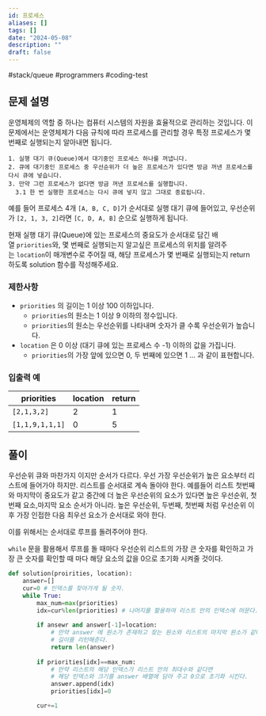 ```yaml
---
id: 프로세스
aliases: []
tags: []
date: "2024-05-08"
description: ""
draft: false
---
```


#stack/queue  #programmers #coding-test 

## 문제 설명 

운영체제의 역할 중 하나는 컴퓨터 시스템의 자원을 효율적으로 관리하는 것입니다. 이 문제에서는 운영체제가 다음 규칙에 따라 프로세스를 관리할 경우 특정 프로세스가 몇 번째로 실행되는지 알아내면 됩니다.

```
1. 실행 대기 큐(Queue)에서 대기중인 프로세스 하나를 꺼냅니다.
2. 큐에 대기중인 프로세스 중 우선순위가 더 높은 프로세스가 있다면 방금 꺼낸 프로세스를 다시 큐에 넣습니다.
3. 만약 그런 프로세스가 없다면 방금 꺼낸 프로세스를 실행합니다.
  3.1 한 번 실행한 프로세스는 다시 큐에 넣지 않고 그대로 종료됩니다.
```

예를 들어 프로세스 4개 `[A, B, C, D]`가 순서대로 실행 대기 큐에 들어있고, 우선순위가 `[2, 1, 3, 2]`라면 `[C, D, A, B]` 순으로 실행하게 됩니다. 

현재 실행 대기 큐(Queue)에 있는 프로세스의 중요도가 순서대로 담긴 배열 `priorities`와, 몇 번째로 실행되는지 알고싶은 프로세스의 위치를 알려주는 `location`이 매개변수로 주어질 때, 해당 프로세스가 몇 번째로 실행되는지 return 하도록 solution 함수를 작성해주세요.
### 제한사항
- `priorities` 의 길이는 1 이상 100 이하입니다.
	- `priorities`의 원소는 1 이상 9 이하의 정수입니다.
	- `priorities`의 원소는 우선순위를 나타내며 숫자가 클 수록 우선순위가 높습니다.
- `location` 은 0 이상 (대기 큐에 있는 프로세스 수 -1) 이하의 값을 가집니다.
	- `priorities`의 가장 앞에 있으면 0, 두 번째에 있으면 1 ... 과 같이 표현합니다.
### 입출력 예
| priorities      | location | return |
| --------------- | -------- | ------ |
| `[2,1,3,2]`     | 2        | 1      |
| `[1,1,9,1,1,1]` | 0        | 5      |


## 풀이

우선순위 큐와 마찬가지 이지만 순서가 다르다.
우선 가장 우선순위가 높은 요소부터 리스트에 들어가야 하지만.
리스트를 순서대로 계속 돌아야 한다.
예를들어 리스트 첫번째와 마지막이 중요도가 같고 중간에 더 높은 우선순위의 요소가 있다면
높은 우선순위, 첫번째 요소,마지막 요소 순서가 아니라.
높은 우선순위, 두번째, 첫번째 처럼 우선순위 이후 가장 인접한 다음 최우선 요소가 순서대로 와야 한다.

이를 위해서는 순서대로 루프를 돌려주어야 한다.

`while` 문을 활용해서 루프를 돌 때마다 우선순위 리스트의 가장 큰 숫자를 확인하고
가장 큰 숫자를 확인할 때 마다 해당 요소의 값을 0으로 초기화 시켜줄 것이다.

```python
def solution(proirities, location):
	answer=[]
	cur=0 # 인덱스를 찾아가게 될 숫자.
	while True:
		max_num=max(priorities)
		idx=cur%len(priorities) # 나머지를 활용하여 리스트 안의 인덱스에 머문다.
		
		if ansewr and answer[-1]=location:
			# 만약 answer 에 원소가 존재하고 찾는 원소와 리스트의 마지막 원소가 같다면
			# 길이를 리턴해준다.
			return len(answer)
			
		if priorities[idx]==max_num:
			# 만약 리스트의 해당 인덱스가 리스트 안의 최대수와 같다면
			# 해당 인덱스와 크기를 answer 배열에 담아 주고 0으로 초기화 시킨다.
			answer.append(idx)
			priorities[idx]=0

		cur+=1
		
		
```
